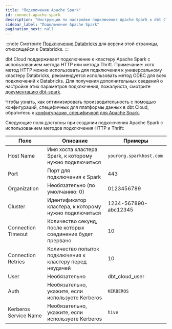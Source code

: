 ```yaml
---
title: "Подключение Apache Spark"
id: connect-apache-spark
description: "Инструкции по настройке подключения Apache Spark к dbt Cloud"
sidebar_label: "Подключение Apache Spark"
pagination_next: null
---
```


<Snippet path="dbt-databricks-for-databricks" />

:::note
Смотрите [Подключение Databricks](#connect-databricks) для версии этой страницы, относящейся к Databricks.
:::

dbt Cloud поддерживает подключение к кластеру Apache Spark с использованием метода HTTP или метода Thrift. Примечание: хотя метод HTTP можно использовать для подключения к универсальному кластеру Databricks, рекомендуется использовать метод ODBC для всех подключений к Databricks. Для получения дополнительных сведений о настройке этих параметров подключения, пожалуйста, смотрите [документацию dbt-spark](https://github.com/dbt-labs/dbt-spark#configuring-your-profile).

Чтобы узнать, как оптимизировать производительность с помощью конфигураций, специфичных для платформы данных в dbt Cloud, обратитесь к [конфигурации, специфичной для Apache Spark](/reference/resource-configs/spark-configs).

Следующие поля доступны при создании подключения Apache Spark с использованием методов подключения HTTP и Thrift:

| Поле | Описание | Примеры |
| ----- | ----------- | -------- |
| Host Name | Имя хоста кластера Spark, к которому нужно подключиться | `yourorg.sparkhost.com` |
| Port | Порт для подключения к Spark | 443 |
| Organization | Необязательно (по умолчанию: 0) | 0123456789 |
| Cluster | Идентификатор кластера, к которому нужно подключиться | 1234-567890-abc12345 |
| Connection Timeout | Количество секунд, после которых соединение будет прервано | 10 |
| Connection Retries | Количество попыток подключения к кластеру перед неудачей | 10 |
| User | Необязательно | dbt_cloud_user |
| Auth | Необязательно, укажите, если используете Kerberos | `KERBEROS` |
| Kerberos Service Name | Необязательно, укажите, если используете Kerberos | `hive` |

<Lightbox src="/img/docs/dbt-cloud/cloud-configuring-dbt-cloud/spark-connection.png" title="Настройка подключения Spark"/>